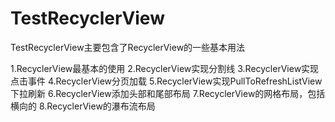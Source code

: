 # TestRecyclerView

TestRecyclerView主要包含了RecyclerView的一些基本用法

1.RecyclerView最基本的使用
2.RecyclerView实现分割线
3.RecyclerView实现点击事件
4.RecyclerView分页加载
5.RecyclerView实现PullToRefreshListView下拉刷新
6.RecyclerView添加头部和尾部布局
7.RecyclerView的网格布局，包括横向的
8.RecyclerView的瀑布流布局
